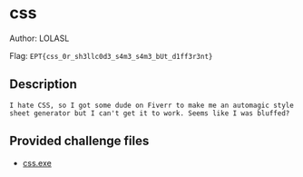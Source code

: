 # css
Author: LOLASL

Flag: `EPT{css_0r_sh3llc0d3_s4m3_s4m3_bUt_d1ff3r3nt}`
## Description
```
I hate CSS, so I got some dude on Fiverr to make me an automagic style sheet generator but I can't get it to work. Seems like I was bluffed?
```

## Provided challenge files
* [css.exe](css.exe)
